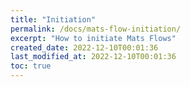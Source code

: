 ```yaml
---
title: "Initiation"
permalink: /docs/mats-flow-initiation/
excerpt: "How to initiate Mats Flows"
created_date: 2022-12-10T00:01:36
last_modified_at: 2022-12-10T00:01:36
toc: true
---
```


